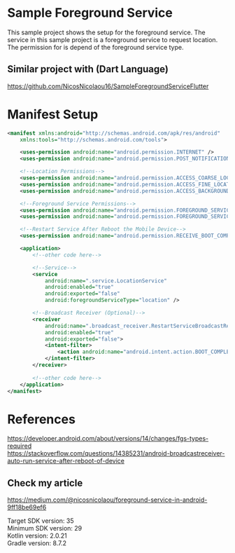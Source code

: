 # Sample Foreground Service
This sample project shows the setup for the foreground service. The service in this sample project is a foreground service to request location.
The permission for <uses-permission android:name="android.permission.FOREGROUND_SERVICE_LOCATION" /> is depend of the foreground service type.

## Similar project with (Dart Language)

https://github.com/NicosNicolaou16/SampleForegroundServiceFlutter <br />

# Manifest Setup
```xml
<manifest xmlns:android="http://schemas.android.com/apk/res/android"
    xmlns:tools="http://schemas.android.com/tools">

    <uses-permission android:name="android.permission.INTERNET" />
    <uses-permission android:name="android.permission.POST_NOTIFICATIONS" />

    <!--Location Permissions-->
    <uses-permission android:name="android.permission.ACCESS_COARSE_LOCATION" />
    <uses-permission android:name="android.permission.ACCESS_FINE_LOCATION" />
    <uses-permission android:name="android.permission.ACCESS_BACKGROUND_LOCATION" />

    <!--Foreground Service Permissions-->
    <uses-permission android:name="android.permission.FOREGROUND_SERVICE" />
    <uses-permission android:name="android.permission.FOREGROUND_SERVICE_LOCATION" />

    <!--Restart Service After Reboot the Mobile Device-->
    <uses-permission android:name="android.permission.RECEIVE_BOOT_COMPLETED" />

    <application>
        <!--other code here-->

        <!--Service-->
        <service
            android:name=".service.LocationService"
            android:enabled="true"
            android:exported="false"
            android:foregroundServiceType="location" />

        <!--Broadcast Receiver (Optional)-->
        <receiver
            android:name=".broadcast_receiver.RestartServiceBroadcastReceiver"
            android:enabled="true"
            android:exported="false">
            <intent-filter>
                <action android:name="android.intent.action.BOOT_COMPLETED" />
            </intent-filter>
        </receiver>
        
        <!--other code here-->
    </application>
</manifest>
```

# References
https://developer.android.com/about/versions/14/changes/fgs-types-required <br />
https://stackoverflow.com/questions/14385231/android-broadcastreceiver-auto-run-service-after-reboot-of-device <br />

## Check my article 
https://medium.com/@nicosnicolaou/foreground-service-in-android-9ff18be69ef6 <br />

Target SDK version: 35 <br />
Minimum SDK version: 29 <br />
Kotlin version: 2.0.21 <br />
Gradle version: 8.7.2 <br />